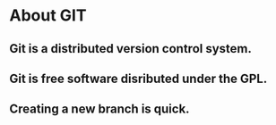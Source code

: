 # About GIT
## Git is a distributed version control system.
## Git is free software disributed under the GPL.
## Creating a new branch is quick.
